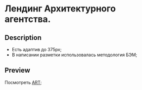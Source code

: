 # Лендинг Архитектурного агентства. 

## Description

* Есть адаптив до 375px;
* В написании разметки использовалась методология БЭМ;  

## Preview
Посмотреть [ART](https://artyomvolkov1.github.io/architectural-agency/);
